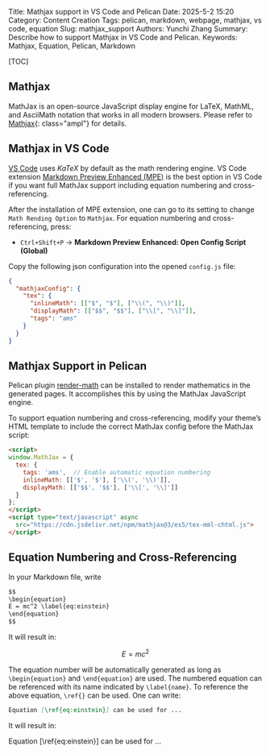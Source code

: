 Title: Mathjax support in VS Code and Pelican
Date: 2025-5-2 15:20
Category: Content Creation
Tags: pelican, markdown, webpage, mathjax, vs code, equation
Slug: mathjax_support
Authors: Yunchi Zhang
Summary: Describe how to support Mathjax in VS Code and Pelican.
Keywords: Mathjax, Equation, Pelican, Markdown

[TOC]

## Mathjax

MathJax is an open-source JavaScript display engine for LaTeX, MathML, and AsciiMath notation that
works in all modern browsers. Please refer to [Mathjax](https://www.mathjax.org/){: class="ampl"}
for details.

## Mathjax in VS Code

[VS Code](https://code.visualstudio.com/download) uses *KaTeX* by default as the math rendering
engine. VS Code extension [Markdown Preview Enhanced
(MPE)](https://marketplace.visualstudio.com/items?itemName=shd101wyy.markdown-preview-enhanced) is
the best option in VS Code if you want full MathJax support including equation numbering and
cross-referencing.

After the installation of MPE extension, one can go to its setting to change `Math Rending Option`
to `Mathjax`. For equation numbering and cross-referencing, press:

- `Ctrl+Shift+P` → **Markdown Preview Enhanced: Open Config Script (Global)**

Copy the following json configuration into the opened `config.js` file:

```json
{
  "mathjaxConfig": {
    "tex": {
      "inlineMath": [["$", "$"], ["\\(", "\\)"]],
      "displayMath": [["$$", "$$"], ["\\[", "\\]"]],
      "tags": "ams"
    }
  }
}
```


## Mathjax Support in Pelican

Pelican plugin [render-math](https://github.com/pelican-plugins/render-math) can be installed to
render mathematics in the generated pages. It accomplishes this by using the MathJax JavaScript
engine.

To support equation numbering and cross-referencing, modify your theme’s HTML template to include
the correct MathJax config before the MathJax script:

```html
<script>
window.MathJax = {
  tex: {
    tags: 'ams',  // Enable automatic equation numbering
    inlineMath: [['$', '$'], ['\\(', '\\)']],
    displayMath: [['$$', '$$'], ['\\[', '\\]']]
  }
};
</script>
<script type="text/javascript" async
  src="https://cdn.jsdelivr.net/npm/mathjax@3/es5/tex-mml-chtml.js">
</script>
```

## Equation Numbering and Cross-Referencing

In your Markdown file, write

```md
$$
\begin{equation}
E = mc^2 \label{eq:einstein}
\end{equation}
$$
```

It will result in:

$$
\begin{equation}
E = mc^2 \label{eq:einstein}
\end{equation}
$$

The equation number will be automatically generated as long as `\begin{equation}` and
`\end{equation}` are used. The numbered equation can be referenced with its name indicated by
`\label{name}`. To reference the above equation, `\ref{}` can be used. One can write:

```md
Equation [\ref{eq:einstein}] can be used for ...
```

It will result in:

Equation [\ref{eq:einstein}] can be used for ...
